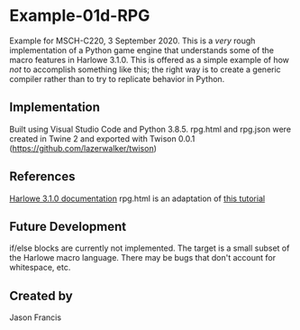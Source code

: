 # Example-01d-RPG

Example for MSCH-C220, 3 September 2020. This is a *very* rough implementation of a Python game engine that understands some of the macro features in Harlowe 3.1.0. This is offered as a simple example of how *not* to accomplish something like this; the right way is to create a generic compiler rather than to try to replicate behavior in Python. 

## Implementation

Built using Visual Studio Code and Python 3.8.5. rpg.html and rpg.json were created in Twine 2 and exported with Twison 0.0.1 (https://github.com/lazerwalker/twison)

## References

[Harlowe 3.1.0 documentation](https://twine2.neocities.org)
rpg.html is an adaptation of [this tutorial](http://lambdamaphone.blogspot.com/2015/02/using-twine-for-games-research-part-ii.html)

## Future Development

if/else blocks are currently not implemented. The target is a small subset of the Harlowe macro language. There may be bugs that don't account for whitespace, etc.

## Created by

Jason Francis
